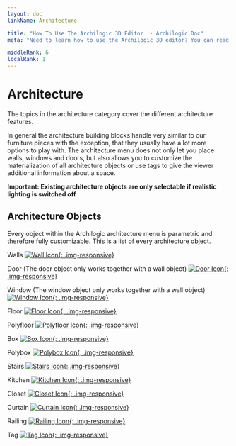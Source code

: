 ```yaml
---
layout: doc
linkName: Architecture

title: "How To Use The Archilogic 3D Editor  - Archilogic Doc"
meta: "Need to learn how to use the Archilogic 3D editor? You can read up on it in our documentation."

middleRank: 6
localRank: 1
---
```


# Architecture

The topics in the architecture category cover the different architecture features.

In general the architecture building blocks handle very similar to our furniture pieces with the exception, that they usually have a lot more options to play with.
The architecture menu does not only let you place walls, windows and doors, but also allows you to customize the materialization of all architecture objects or use tags to give the viewer additional information about a space.

**Important: Existing architecture objects are only selectable if realistic lighting is switched off**

## Architecture Objects
Every object within the Archilogic architecture menu is parametric and therefore fully customizable.
This is a list of every architecture object.

Walls
[![Wall Icon]({{site.baseurl}}/assets/images/architecture-icon-wall.png){: .img-responsive}](wall.html)

Door
(The door object only works together with a wall object)
[![Door Icon]({{site.baseurl}}/assets/images/architecture-icon-door.png){: .img-responsive}](wall.html)

Window
(The window object only works together with a wall object)
[![Window Icon]({{site.baseurl}}/assets/images/architecture-icon-window.png){: .img-responsive}](wall.html)

Floor
[![Floor Icon]({{site.baseurl}}/assets/images/architecture-icon-floor.png){: .img-responsive}](floor.html)

Polyfloor
[![Polyfloor Icon]({{site.baseurl}}/assets/images/architecture-icon-polyfloor.png){: .img-responsive}](floor.html)

Box
[![Box Icon]({{site.baseurl}}/assets/images/architecture-icon-box.png){: .img-responsive}](box.html)

Polybox
[![Polybox Icon]({{site.baseurl}}/assets/images/architecture-icon-polybox.png){: .img-responsive}](box.html)

Stairs
[![Stairs Icon](https://docs.google.com/drawings/d/14dNRn8XPJuFvpURhIMK49ig3Zb61ApkfCUXGuatD31M/pub?w=431&h=377){: .img-responsive}](stairs.html)

Kitchen
[![Kitchen Icon]({{site.baseurl}}/assets/images/architecture-icon-kitchen.png){: .img-responsive}](kitchen.html)

Closet
[![Closet Icon]({{site.baseurl}}/assets/images/architecture-icon-closet.png){: .img-responsive}](closet.html)

Curtain
[![Curtain Icon]({{site.baseurl}}/assets/images/architecture-icon-curtain.png){: .img-responsive}](curtain.html)

Railing
[![Railing Icon]({{site.baseurl}}/assets/images/architecture-icon-railing.png){: .img-responsive}](railing.html)

Tag
[![Tag Icon]({{site.baseurl}}/assets/images/architecture-icon-tag.png){: .img-responsive}](tag.html)
